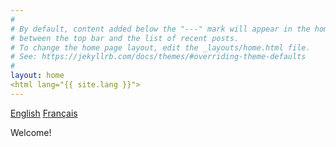 ```yaml
---
#
# By default, content added below the "---" mark will appear in the home page
# between the top bar and the list of recent posts.
# To change the home page layout, edit the _layouts/home.html file.
# See: https://jekyllrb.com/docs/themes/#overriding-theme-defaults
#
layout: home
<html lang="{{ site.lang }}">
---
```

<body>

<a href="#eng" data-reload>English</a>
<a href="#fr" data-reload>Français</a>

<p id="hi">
  Welcome!
</p>

<script>
  # Define language reload-anchros
  var datareload =  document.querySelectorAll("[data-reload]");
  # Language translations
  var language={
    eng: {
      welcome: "Welcome!"
  },
    fr: {
      welcome: "Bievenue !"
  }
  };
  
  # Define language via window hash
  if (window.location.hash) {
    if (window.location.hash === "#fr") {
      hi.textContent = language.fr.welcome;
      }
  }

  # define language reload onclick iliteration
  
  for (i = 0; i <= datareload.length; i++){
    datareload[i].onclick = function(){
      location.reload(true);
    };
  }
  
</script>

</body>
